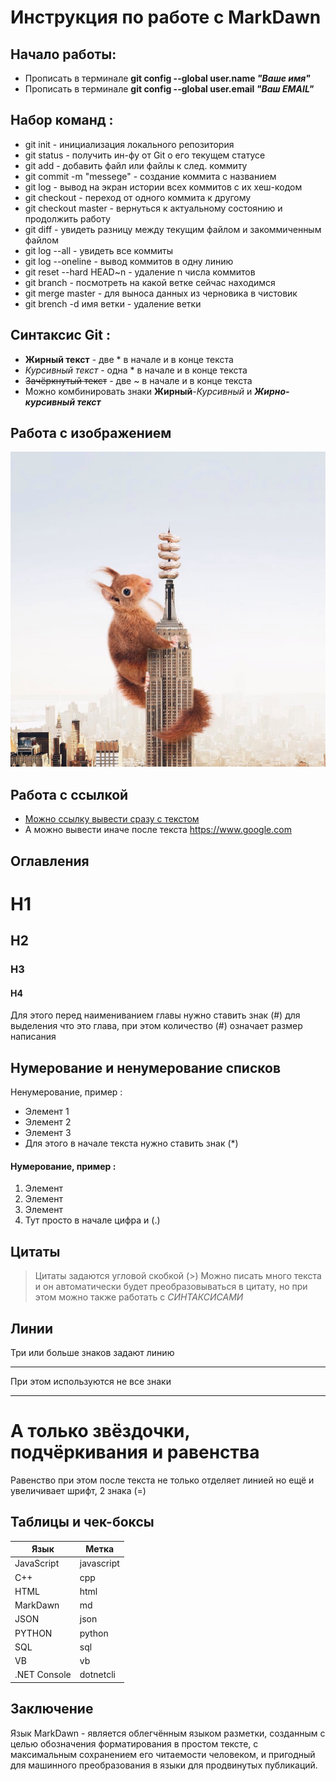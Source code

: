 # Инструкция по работе с MarkDawn
## Начало работы:
* Прописать в терминале **git config --global user.name *"Ваше имя"***
* Прописать в терминале **git config --global user.email *"Ваш EMAIL"***
## Набор команд :
* git init - инициализация локального репозитория
* git status - получить ин-фу от Git о его текущем статусе
* git add - добавить файл или файлы к след. коммиту
* git commit -m "messege" - создание коммита с названием
* git log - вывод на экран истории всех коммитов с их хеш-кодом
* git checkout - переход от одного коммита к другому 
* git checkout master - вернуться к актуальному состоянию и продолжить работу
* git diff - увидеть разницу между текущим  файлом и закоммиченным файлом
* git log --all - увидеть все коммиты
* git log --oneline - вывод коммитов в одну линию
* git reset --hard HEAD~n - удаление n числа коммитов
* git branch - посмотреть на какой ветке сейчас находимся
* git merge master - для выноса данных из черновика в чистовик
* git brench -d имя ветки - удаление ветки
## Синтаксис Git :
* **Жирный текст** - две * в начале и в конце текста
* *Курсивный текст* - одна * в начале и в конце текста
* ~~Зачёркнутый текст~~ - две ~ в начале и в конце текста
* Можно комбинировать знаки __Жирный__-*Курсивный* и **_Жирно-курсивный текст_**
## Работа с изображением
![Belka](Belka.JPG)
## Работа с ссылкой
* [Можно ссылку вывести сразу с текстом](https://www.google.com)
* А можно вывести иначе после текста <https://www.google.com>
## Оглавления
# H1
## H2
### H3
#### H4
Для этого перед наимениванием главы нужно ставить знак (#) для выделения что это глава, при этом количество (#) означает размер написания 
## Нумерование и ненумерование списков
Ненумерование, пример : 
* Элемент 1
* Элемент 2
* Элемент 3
* Для этого в начале текста нужно ставить знак (*)
#### Нумерование, пример :
1. Элемент
2. Элемент
3. Элемент 
4. Тут просто в начале цифра и (.)
## Цитаты
> Цитаты задаются угловой скобкой (>)
Можно писать много текста и он автоматически будет преобразовываться в цитату, но при этом можно также работать с *СИНТАКСИСАМИ*
## Линии
Три или больше знаков задают линию
***
При этом используются не все знаки
___
А только звёздочки, подчёркивания и равенства
==
Равенство при этом после текста не только отделяет линией но ещё и увеличивает шрифт, 2 знака (=)
## Таблицы и чек-боксы
| Язык | Метка |
| ---- | ------|
|JavaScript|javascript|
|C++|cpp|
|HTML|html|
|MarkDawn|md|
|JSON|json|
|PYTHON|python|
|SQL|sql|
|VB|vb|
|.NET Console|dotnetcli|
## Заключение
Язык MarkDawn  - является облегчённым языком разметки, созданным с целью обозначения форматирования в простом тексте, с максимальным сохранением его читаемости человеком, и пригодный для машинного преобразования в языки для продвинутых публикаций.